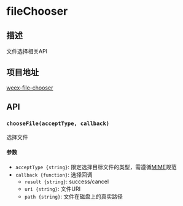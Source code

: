 # fileChooser

## 描述

文件选择相关API

## 项目地址

[weex-file-chooser](https://github.com/weex-plugins/weex-file-chooser)

## API
### `chooseFile(acceptType, callback)`
选择文件
#### 参数
- `acceptType {string}`: 限定选择目标文件的类型，需遵循[MIME](http://www.w3school.com.cn/media/media_mimeref.asp)规范
- `callback {function}`: 选择回调
	- `result {string}`: success/cancel
    - `uri {string}`: 文件URI
    - `path {string}`: 文件在磁盘上的真实路径
